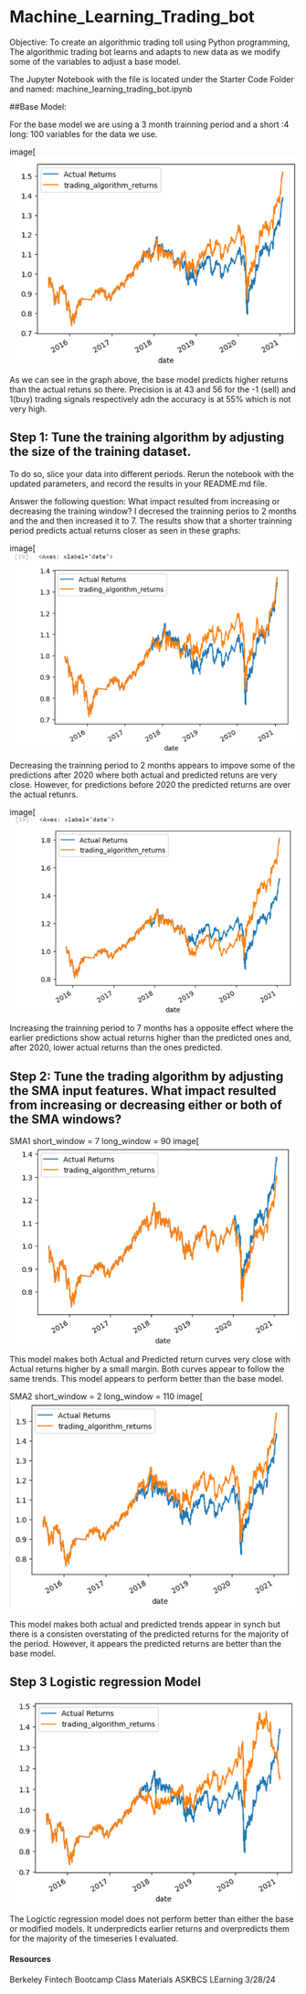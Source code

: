 # Machine_Learning_Trading_bot


Objective:  To create an algorithmic trading toll using Python programming,  The algorithmic trading bot  learns and adapts to new data as we modify some of the variables to adjust a base model.

The Jupyter Notebook with the file is located under the Starter Code Folder and named: machine_learning_trading_bot.ipynb

##Base Model:

For the base model we are using a 3 month trainning period and a short :4 long: 100 variables for the data we use. 

image[![Alt text](base.png)

As we can see in the graph above, the base model predicts higher returns than the actual retuns so there. Precision is at 43 and 56 for the -1 (sell) and 1(buy) trading signals respectively adn the accuracy is at 55% which is not very high.


## Step 1: Tune the training algorithm by adjusting the size of the training dataset.
To do so, slice your data into different periods. Rerun the notebook with the updated parameters, and record the results in your README.md file.

Answer the following question: What impact resulted from increasing or decreasing the training window? I decresed the trainning perios to 2 months and the and then increased it to 7. The results show that a shorter trainning period predicts actual returns closer as seen in these graphs: 


image[![Alt text](2months.png)

Decreasing the trainning period to 2 months appears to impove some of the predictions after 2020 where both actual and predicted retuns are very close. However, for predictions before 2020 the predicted returns are over the actual retunrs.

image[![Alt text](7months.png)

Increasing the trainning period to 7 months has a opposite effect where the earlier predictions show actual returns higher than the predicted ones and, after 2020, lower actual returns than the ones predicted.

## Step 2: Tune the trading algorithm by adjusting the SMA input features. What impact resulted from increasing or decreasing either or both of the SMA windows?

SMA1
short_window = 7
long_window = 90
image[![Alt text](SMA1.png)

This model makes both Actual and Predicted return curves very close with Actual returns higher by a small margin.  Both curves appear to follow the same trends.  This model appears to perform better than the base model.

SMA2
short_window = 2
long_window = 110
image[![Alt text](SMA2.png)

This model makes both actual and predicted trends appear in synch but there is a consisten overstating of the predicted returns for the majority of the period. However, it appears the predicted returns are better than the base model.

## Step 3 Logistic regression Model

![alt text](lr.png)

The Logictic regression model does not perform better than either the base or modified models. It underpredicts earlier returns and overpredicts them for the majority of the timeseries I evaluated.

#### Resources
Berkeley Fintech Bootcamp Class Materials
ASKBCS LEarning 3/28/24
